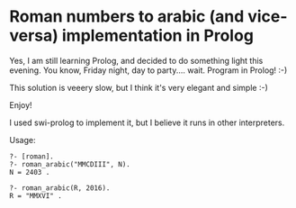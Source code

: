 # Roman numbers to arabic (and vice-versa) implementation in Prolog

Yes, I am still learning Prolog, and decided to do something light this evening.
You know, Friday night, day to party.... wait. Program in Prolog! :-)

This solution is veeery slow, but I think it's very elegant and simple :-)

Enjoy!

I used swi-prolog to implement it, but I believe it runs in other interpreters.

Usage:

```
?- [roman].
?- roman_arabic("MMCDIII", N).
N = 2403 .

?- roman_arabic(R, 2016).
R = "MMXVI" .
```
